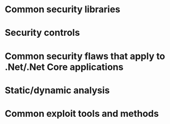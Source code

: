 # Common security libraries

# Security controls

# Common security flaws that apply to .Net/.Net Core applications

# Static/dynamic analysis

# Common exploit tools and methods
